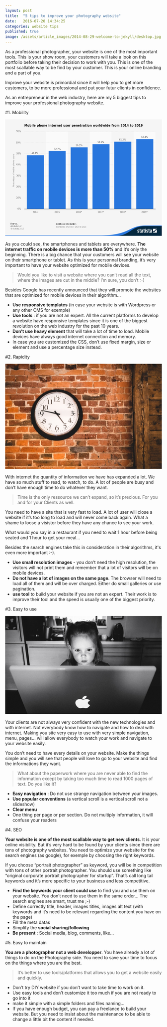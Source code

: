 ```yaml
---
layout: post
title:  "5 tips to improve your photography website"
date:   2016-07-20 14:34:25
categories: website tips
published: true
image: /assets/article_images/2014-08-29-welcome-to-jekyll/desktop.jpg
---
```

As a professional photographer, your website is one of the most important tools. This is your show room, your customers will take a look on this portfolio before taking their decision to work with you.  This is one of the most scallable way to be find by your customer. This is your online branding and a part of you. 

Improve your website is primordial since it will help you to get more customers, to be more professional and put your futur clients in confidence. 

As an entrepreneur in the web industry, here are my 5 biggest tips to improve your professional photography website. 

#1. Mobility 

![Why do you need a responsive photography website?](/assets/article_images/2016-07-20-5-tips-to-improve-your-photography-website/web-statistic.png)

As you could see, the smartphones and tablets are everywhere. **The internet traffic on mobile devices is more than 50%** and it’s only the beginning. 
There is a big chance that your customers will see your website on their smartphone or tablet. 
As this is your personnal branding, it’s very important to have your website optimized for mobile devices. 

>Would you like to visit a website where you can’t read all the text, where the images are cut in the middle? I’m sure, you don’t :-)

Besides Google has recently announced that they will promote the websites that are optimized for mobile devices in their algorithm…

- **Use responsive templates** (in case your website is with Wordpress or any other CMS for exemple)
- **Use tools** : if you are not an expert. All the current platforms to develop a website have responsive templates since it is one of the biggest revolution on the web industry for the past 10 years.
- **Don’t use heavy element** that will take a lot of time to load. Mobile devices have always good internet connection and memory.
- In case you are customized the CSS, don’t use fixed margin, size or element and use a percentage size instead.


#2. Rapidity 

![Your clients have no time and Google algorithm as well](/assets/article_images/2016-07-20-5-tips-to-improve-your-photography-website/clock.jpg)

With internet the quantity of information we have has expanded a lot. We have so much stuff to read, to watch, to do. A lot of people are busy and don’t have enough time to do whatever they want. 

>Time is the only ressource we can’t expand, so it’s precious. For you and for your Clients as well. 

You need to have a site that is very fast to load. A lot of user will close a website if it’s too long to load and will never come back again. What a shame to loose a visistor before they have any chance to see your work. 

What would you say in a restaurant if you need to wait 1 hour before being seated and 1 hour to get your meal…

Besides the search engines take this in consideration in their algorithms, it's even more important :-).

- **Use small resolution images** - you don’t need the high resolution, the visitors will not print them and remember that a lot of visitors will be on mobile devices.
- **Do not have a lot of images on the same page**. The browser will need to load all of them and will be over charged. Either do small galleries or use pagination.
- **use tool** to build your website if you are not an expert. Their work is to improve their tool and the speed is usually one of the biggest priority.


#3. Easy to use

![Your client are not always technology aware...](/assets/article_images/2016-07-20-5-tips-to-improve-your-photography-website/easy.jpg)

Your clients are not always very confident with the new technologies and with internet. Not everybody know how to navigate and how to deal with internet. 
Making you site very easy to use with very simple navigation, menu, pages… will allow everybody to watch your work and navigate to your website easily. 

You don’t need to have every details on your website. Make the things simple and you will see that people will love to go to your website and find the informations they want. 

>What about the paperwork where you are never able to find the information except by taking too much time to read 1000 pages of text. Do you like it?

- **Easy navigation** : Do not use strange navigation between your images. 
- **Use popular conventions** (a vertical scroll is a vertical scroll not a slideshow)
- **Clear menu**
- One thing per page or per section. Do not multiply information, it will confuse your readers

#4. SEO

**Your website is one of the most scallable way to get new clients**. It is your online visibility. But it’s very hard to be found by your clients since there are tons of photography websites. You need to optimize your website for the search engines (as google), for exemple by choosing the right keywords. 

If you choose “portrait photographer” as keyword, you will be in competition with tons of other portrait photographer. You should use something like “original corporate portrait photographer for startup”. That’s call long tail keywords and it’s more specific to your business and less competitive.

- **Find the keywords your client could use** to find you and use them on your website.
You don’t need to use them in the same order… The search engines are smart, trust me ;-) 
- Define correctly title, header, images titles, images alt text (with keywords and it’s need to be relevant regarding the content you have on the page)
- Fill the meta datas 
- Simplify the **social sharing/following**
- **Be present** : Social media, blog, comments, like...

#5. Easy to maintain

**You are a photographer not a web developper**. You have already a lot of things to do on the Photography side. You need to save your time to focus on the things where you are the best. 

> It’s better to use tools/platforms that allows you to get a website easily and quickly.

- Don’t try DIY website if you don’t want to take time to work on it. 
- Use easy tools and don’t customize it too much if you are not ready to go into it
- make it simple with a simple folders and files naming…
- If you have enough budget, you can pay a freelance to build your website. But you need to insist about the maintenance to be able to change a little bit the content if needed.
